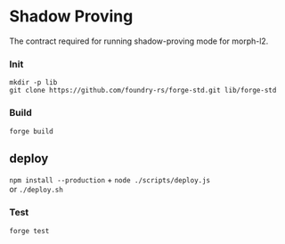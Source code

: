 # Shadow Proving
The contract required for running shadow-proving mode for morph-l2.

### Init
```
mkdir -p lib  
git clone https://github.com/foundry-rs/forge-std.git lib/forge-std
```

### Build
```
forge build  
```

## deploy
`npm install --production` + `node ./scripts/deploy.js`  
or `./deploy.sh`

### Test
```
forge test
```
